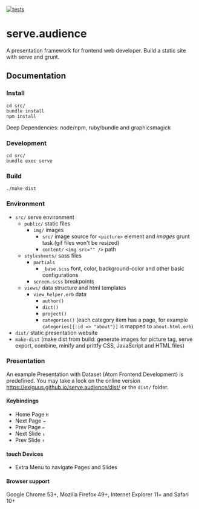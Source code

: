 [![tests][tests]][tests-url]

# serve.audience
A presentation framework for frontend web developer. Build a static site with serve and grunt.

## Documentation

### Install

```console
cd src/
bundle install
npm install
```

Deep Dependencies: node/npm, ruby/bundle and graphicsmagick

### Development

```console
cd src/
bundle exec serve
```

### Build

```console
./make-dist
```

### Environment
- ```src/``` serve environment
  - ```public/``` static files
    - ```img/``` images
      - ```src/``` image source for ```<picture>``` element and *images* grunt task (gif files won't be resized)
      - ```content/``` ```<img src="" />``` path
  - ```stylesheets/``` sass files
    - ```partials```
      - ```_base.scss``` font, color, background-color and other basic configurations
    - ```screen.scss``` breakpoints
  - ```views/``` data structure and html templates
    - ```view_helper.erb``` data
      - ```author()```
      - ```dict()```
      - ```project()```
      - ```categories()``` (each category item has a page, for example ```categories[{:id => "about"}]``` is mapped to ```about.html.erb```)
- ```dist/``` static presentation website
- ```make-dist``` (make dist from build: generate images for picture tag, serve export, combine, minify and prittfy CSS, JavaScript and HTML files)

### Presentation
An example Presentation with Dataset (Atom Frontend Development) is predefined. You may take a look on the online version https://exiguus.github.io/serve.audience/dist/ or the ```dist/``` folder.
#### Keybindings
- Home Page ```H```
- Next Page ```→```
- Prev Page ```←```
- Next Slide ```↓```
- Prev Slide ```↑```

#### touch Devices
- Extra Menu to navigate Pages and Slides

#### Browser support
Google Chrome 53+, Mozilla Firefox 49+, Internet Explorer 11+ and Safari 10+

[tests]: https://img.shields.io/travis/exiguus/serve.audience/master.svg
[tests-url]: https://travis-ci.org/exiguus/serve.audience

